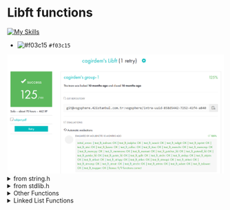 # Libft functions 
[![My Skills](https://skills.thijs.gg/icons?i=c)]()

- ![#f03c15](https://placehold.it/15/f03c15/000000?text=+) `#f03c15`


<img src="./img.png" />



<details>
<summary>from string.h</summary>

## from string.h

| Function  | Explanation |
| ------------- | ------------- |
| ft_isalnum | checks if a character is alphanumeric |
| ft_isalpha | checks if a character is alphabetic |
| ft_islower | checks is a character is lowercase |
| ft_isupper | checks is a character is uppercase |
| ft_isdigit | checks is a character is a digit |
| ft_tolower | converts a character to lowercase |
| ft_toupper | converts a character to uppercase |
| ft_atoi | converts a byte string to an integer value |
| ft_strlen | returns the length of a given string |
| ft_strncmp | compares a certain amount of characters of two strings |
| ft_strchr | finds the first occurrence of a character |
| ft_strrchr | finds the last occurence of a character |
| ft_strdup | allocates a copy of a string |
| ft_memchr | searches an array for the first occurrence of a character |
| ft_memcmp | compares two buffers |
| ft_memset | fills a buffer with a character |
| ft_memcpy | copies one buffer to another |
| ft_memmove | moves one buffer to another |
  
</details>

<details>
<summary> from stdlib.h </summary>
  
## from stdlib.h
  
| Function  | Explanation |
| ------------- | ------------- |
| ft_calloc | allocates and zeroes memory |
| ft_malloc | allocates memory |
</details>

<details>
<summary> Other Functions </summary>
  
## Other Functions
  
| Function  | Explanation |
| ------------- | ------------- |
| ft_itoa | converts an integer value to a byte string |
| ft_substr | cuts a string from start point to specified length |
| ft_strtrim | trims a string |
| ft_split | splits a string use a specified delimeter character |
</details>

<details>
<summary> Linked List Functions </summary>
  
## Linked List Functions
  
| Function  | Explanation |
| ------------- | ------------- |
| ft_lstnew | creates a new linked list |
| ft_lstsize | turns linked list size |
| ft_lstlast | turns last linked list element |
| ft_lstiter | iterates all linked list elements and applies specified a function to every elements |
| ft_lstdelone | deletes a linked list element | 
| ft_lstclear | deletes all linked list elements | 
| ft_lstadd_front | adds a element at front of the linked list | 
| ft_lstadd_back | adds a element at back of the linked list |
  
</details>
